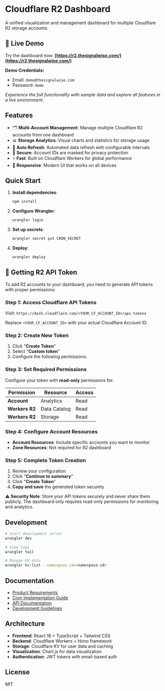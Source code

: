 # Cloudflare R2 Dashboard

A unified visualization and management dashboard for multiple Cloudflare R2 storage accounts.

## 🚀 Live Demo

Try the dashboard now: **[https://r2.thesignalwise.com/](https://r2.thesignalwise.com/)**

**Demo Credentials:**
- Email: `demo@thesignalwise.com`
- Password: `demo`

*Experience the full functionality with sample data and explore all features in a live environment.*

## Features

- 🗂️ **Multi-Account Management**: Manage multiple Cloudflare R2 accounts from one dashboard
- 📊 **Storage Analytics**: Visual charts and statistics for storage usage
- 🔄 **Auto Refresh**: Automated data refresh with configurable intervals
- 🔐 **Secure**: Account IDs are masked for privacy protection
- ⚡ **Fast**: Built on Cloudflare Workers for global performance
- 📱 **Responsive**: Modern UI that works on all devices

## Quick Start

1. **Install dependencies**:
   ```bash
   npm install
   ```

2. **Configure Wrangler**:
   ```bash
   wrangler login
   ```

3. **Set up secrets**:
   ```bash
   wrangler secret put CRON_SECRET
   ```

4. **Deploy**:
   ```bash
   wrangler deploy
   ```

## 🔑 Getting R2 API Token

To add R2 accounts to your dashboard, you need to generate API tokens with proper permissions:

### Step 1: Access Cloudflare API Tokens
Visit: `https://dash.cloudflare.com/<YOUR_CF_ACCOUNT_ID>/api-tokens`

Replace `<YOUR_CF_ACCOUNT_ID>` with your actual Cloudflare Account ID.

### Step 2: Create New Token
1. Click "**Create Token**"
2. Select "**Custom token**"
3. Configure the following permissions:

### Step 3: Set Required Permissions
Configure your token with **read-only** permissions for:

| Permission | Resource | Access |
|------------|----------|--------|
| **Account** | Analytics | Read |
| **Workers R2** | Data Catalog | Read |
| **Workers R2** | Storage | Read |

### Step 4: Configure Account Resources
- **Account Resources**: Include specific accounts you want to monitor
- **Zone Resources**: Not required for R2 dashboard

### Step 5: Complete Token Creation
1. Review your configuration
2. Click "**Continue to summary**"
3. Click "**Create Token**"
4. **Copy and save** the generated token securely

⚠️ **Security Note**: Store your API tokens securely and never share them publicly. The dashboard only requires read-only permissions for monitoring and analytics.

## Development

```bash
# Start development server
wrangler dev

# View logs
wrangler tail

# Manage KV data
wrangler kv:list --namespace-id=<namespace-id>
```

## Documentation

- [Product Requirements](./docs/PRD.md)
- [Cron Implementation Guide](./CRON_IMPLEMENTATION.md)
- [API Documentation](./CRON_API_GUIDE.md)
- [Development Guidelines](./CLAUDE.md)

## Architecture

- **Frontend**: React 18 + TypeScript + Tailwind CSS
- **Backend**: Cloudflare Workers + Hono framework
- **Storage**: Cloudflare KV for user data and caching
- **Visualization**: Chart.js for data visualization
- **Authentication**: JWT tokens with email-based auth

## License

MIT